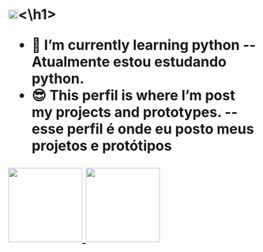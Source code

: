 <h1><img src="https://raw.githubusercontent.com/MartinHeinz/MartinHeinz/master/wave.gif" width="20px"><\h1>

- 🌱 I’m currently learning python -- Atualmente estou estudando python.
- 😎 This perfil is where I’m post my projects and prototypes. -- esse perfil é onde eu posto meus projetos e protótipos

<div>
<a href="https://github.com/yiaver">
<img height="150em" src=https://github-readme-stats.vercel.app/api?username=yiaver&show_icons=true&theme=chartreuse-dark&include_all_commits=true&count_private=false"/>
<img height="150em" src="https://github-readme-stats.vercel.app/api/top-langs/?username=yiaver&layout=compact&langs_count=7&theme=chartreuse-dark"/>
</div>
